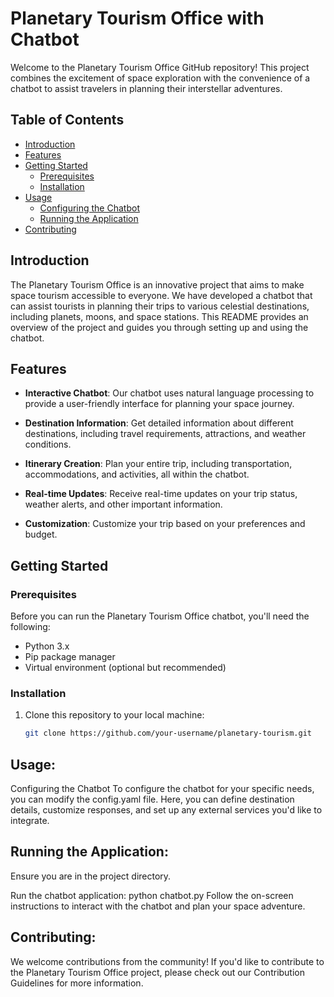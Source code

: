 # Planetary Tourism Office with Chatbot

Welcome to the Planetary Tourism Office GitHub repository! This project combines the excitement of space exploration with the convenience of a chatbot to assist travelers in planning their interstellar adventures.

## Table of Contents

- [Introduction](#introduction)
- [Features](#features)
- [Getting Started](#getting-started)
  - [Prerequisites](#prerequisites)
  - [Installation](#installation)
- [Usage](#usage)
  - [Configuring the Chatbot](#configuring-the-chatbot)
  - [Running the Application](#running-the-application)
- [Contributing](#contributing)

## Introduction

The Planetary Tourism Office is an innovative project that aims to make space tourism accessible to everyone. We have developed a chatbot that can assist tourists in planning their trips to various celestial destinations, including planets, moons, and space stations. This README provides an overview of the project and guides you through setting up and using the chatbot.

## Features

- **Interactive Chatbot**: Our chatbot uses natural language processing to provide a user-friendly interface for planning your space journey.

- **Destination Information**: Get detailed information about different destinations, including travel requirements, attractions, and weather conditions.

- **Itinerary Creation**: Plan your entire trip, including transportation, accommodations, and activities, all within the chatbot.

- **Real-time Updates**: Receive real-time updates on your trip status, weather alerts, and other important information.

- **Customization**: Customize your trip based on your preferences and budget.

## Getting Started

### Prerequisites

Before you can run the Planetary Tourism Office chatbot, you'll need the following:

- Python 3.x
- Pip package manager
- Virtual environment (optional but recommended)

### Installation

1. Clone this repository to your local machine:

   ```bash
   git clone https://github.com/your-username/planetary-tourism.git

Usage:
-------
Configuring the Chatbot
To configure the chatbot for your specific needs, you can modify the config.yaml file. Here, you can define destination details, customize responses, and set up any external services you'd like to integrate.

Running the Application:
---------------------------
Ensure you are in the project directory.

Run the chatbot application:
python chatbot.py
Follow the on-screen instructions to interact with the chatbot and plan your space adventure.

Contributing:
-------------
We welcome contributions from the community! If you'd like to contribute to the Planetary Tourism Office project, please check out our Contribution Guidelines for more information.
